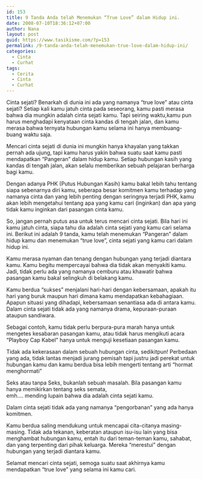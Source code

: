 ```yaml
---
id: 153
title: 9 Tanda Anda telah Menemukan “True Love” dalam Hidup ini.
date: 2008-07-10T18:36:12+07:00
author: Nana
layout: post
guid: https://www.tasikisme.com/?p=153
permalink: /9-tanda-anda-telah-menemukan-true-love-dalam-hidup-ini/
categories:
  - Cinta
  - Curhat
tags:
  - Cerita
  - Cinta
  - Curhat
---
```

Cinta sejati? Benarkah di dunia ini ada yang namanya “true love” atau cinta sejati? Setiap kali kamu jatuh cinta pada seseorang, kamu pasti merasa bahwa dia mungkin adalah cinta sejati kamu. Tapi seiring waktu,kamu pun harus menghadapi kenyataan cinta kandas di tengah jalan, dan kamu merasa bahwa ternyata hubungan kamu selama ini hanya membuang-buang waktu saja.

Mencari cinta sejati di dunia ini mungkin hanya khayalan yang takkan pernah ada ujung, tapi kamu harus yakin bahwa suatu saat kamu pasti mendapatkan “Pangeran” dalam hidup kamu. Setiap hubungan kasih yang kandas di tengah jalan, akan selalu memberikan sebuah pelajaran berharga bagi kamu.

Dengan adanya PHK (Putus Hubungan Kasih) kamu bakal lebih tahu tentang siapa sebenarnya diri kamu, seberapa besar komitmen kamu terhadap yang namanya cinta dan yang lebih penting dengan seringnya terjadi PHK, kamu akan lebih mengetahui tentang apa yang kamu cari (inginkan) dan apa yang tidak kamu inginkan dari pasangan cinta kamu.

So, jangan pernah putus asa untuk terus mencari cinta sejati. Bila hari ini kamu jatuh cinta, siapa tahu dia adalah cinta sejati yang kamu cari selama ini. Berikut ini adalah 9 tanda, kamu telah menemukan “Pangeran” dalam hidup kamu dan menemukan “true love”, cinta sejati yang kamu cari dalam hidup ini.

Kamu merasa nyaman dan tenang dengan hubungan yang terjadi diantara kamu. Kamu begitu mempercayai bahwa dia tidak akan menyakiti kamu. Jadi, tidak perlu ada yang namanya cemburu atau khawatir bahwa pasangan kamu bakal selingkuh di belakang kamu.

Kamu berdua “sukses” menjalani hari-hari dengan kebersamaan, apakah itu hari yang buruk maupun hari dimana kamu mendapatkan kebahagiaan. Apapun situasi yang dihadapi, kebersamaan senantiasa ada di antara kamu.  
Dalam cinta sejati tidak ada yang namanya drama, kepuraan-puraan ataupun sandiwara.

Sebagai contoh, kamu tidak perlu berpura-pura marah hanya untuk mengetes kesabaran pasangan kamu, atau tidak harus mengikuti acara “Playboy Cap Kabel” hanya untuk menguji kesetiaan pasangan kamu.

Tidak ada kekerasaan dalam sebuah hubungan cinta, sedikitpun! Perbedaan yang ada, tidak lantas menjadi jurang pemisah tapi justru jadi perekat untuk hubungan kamu dan kamu berdua bisa lebih mengerti tentang arti “hormat menghormati”

Seks atau tanpa Seks, bukanlah sebuah masalah. Bila pasangan kamu hanya memikirkan tentang seks semata,  
emh…. mending lupain bahwa dia adalah cinta sejati kamu.

Dalam cinta sejati tidak ada yang namanya “pengorbanan” yang ada hanya komitmen.

Kamu berdua saling mendukung untuk mencapai cita-citanya masing-masing. Tidak ada tekanan, keberatan ataupun isu-isu lain yang bisa menghambat hubungan kamu, entah itu dari teman-teman kamu, sahabat, dan yang terpenting dari pihak keluarga. Mereka “merestui” dengan hubungan yang terjadi diantara kamu.

Selamat mencari cinta sejati, semoga suatu saat akhirnya kamu mendapatkan “true love” yang selama ini kamu cari.